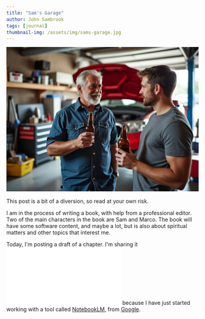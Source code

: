 ```yaml
---
title: "Sam's Garage"
author: John Sambrook
tags: [journal]
thumbnail-img: /assets/img/sams-garage.jpg
---
```


![Sam and Marco](/assets/img/sams-garage.jpg "Sam and Marco, having a beer")

This post is a bit of a diversion, so read at your own risk.

I am in the process of writing a book, with help from a professional
editor. Two of the main characters in the book are Sam and Marco. The
book will have some software content, and maybe a lot, but is also
about spiritual matters and other topics that interest me.

Today, I'm posting a draft of a chapter. I'm sharing it
![here](/assets/files/sams-garage.pdf "PDF version of chapter")
because I have just started working with a tool called
[NotebookLM](https://notebooklm.google.com), from
[Google](https://www.google.com).



